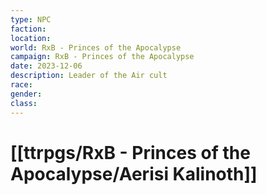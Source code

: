 ```yaml
---
type: NPC
faction: 
location: 
world: RxB - Princes of the Apocalypse
campaign: RxB - Princes of the Apocalypse
date: 2023-12-06
description: Leader of the Air cult
race: 
gender: 
class:
---
```

# [[ttrpgs/RxB - Princes of the Apocalypse/Aerisi Kalinoth]]

